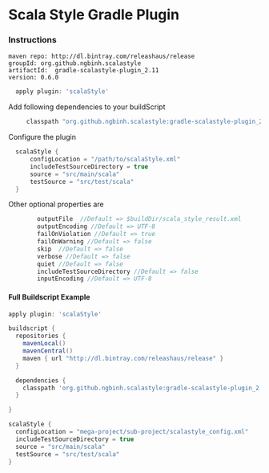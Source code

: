 # Scala Style Gradle Plugin

### Instructions

```
maven repo: http://dl.bintray.com/releashaus/release
groupId: org.github.ngbinh.scalastyle
artifactId:  gradle-scalastyle-plugin_2.11
version: 0.6.0
```

```groovy
  apply plugin: 'scalaStyle'
```

Add following dependencies to your buildScript

```groovy
     classpath "org.github.ngbinh.scalastyle:gradle-scalastyle-plugin_2.11:0.6.0"
```

Configure the plugin

```groovy
  scalaStyle {
      configLocation = "/path/to/scalaStyle.xml"
      includeTestSourceDirectory = true
      source = "src/main/scala"
      testSource = "src/test/scala"
  }

```

Other optional properties are

```groovy
        outputFile  //Default => $buildDir/scala_style_result.xml
        outputEncoding //Default => UTF-8
        failOnViolation //Default => true
        failOnWarning //Default => false
        skip  //Default => false
        verbose //Default => false
        quiet //Default => false
        includeTestSourceDirectory //Default => false
        inputEncoding //Default => UTF-8
```

#### Full Buildscript Example
```groovy
apply plugin: 'scalaStyle'

buildscript {
  repositories {
    mavenLocal()
    mavenCentral()
    maven { url "http://dl.bintray.com/releashaus/release" }
  }

  dependencies {
    classpath 'org.github.ngbinh.scalastyle:gradle-scalastyle-plugin_2.10:0.5.0'
  }

}

scalaStyle {
  configLocation = "mega-project/sub-project/scalastyle_config.xml"
  includeTestSourceDirectory = true
  source = "src/main/scala"
  testSource = "src/test/scala"
}
```
